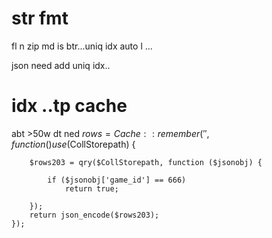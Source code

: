 


# str fmt

fl n zip md is btr...uniq idx auto l ...


json need add uniq idx..


# idx ..tp cache

abt >50w dt ned 
$rows = Cache::remember(' ', function () use ($CollStorepath) {

        $rows203 = qry($CollStorepath, function ($jsonobj) {

            if ($jsonobj['game_id'] == 666)
                return true;

        });
        return json_encode($rows203);
    });